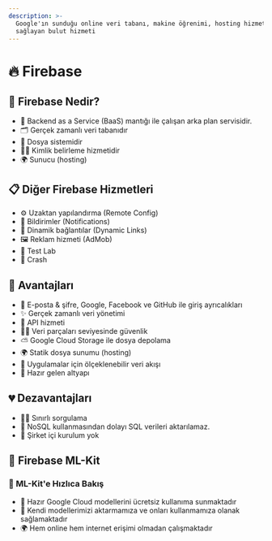 ```yaml
---
description: >-
  Google'ın sunduğu online veri tabanı, makine öğrenimi, hosting hizmetlerini
  sağlayan bulut hizmeti
---
```


# 🔥 Firebase

## 🔰 Firebase Nedir?

* 🌄 Backend as a Service \(BaaS\) mantığı ile çalışan arka plan servisidir.
* 🗂️ Gerçek zamanlı veri tabanıdır
* 📂 Dosya sistemidir
* 👮‍♂️ Kimlik belirleme hizmetidir
* 🌍 Sunucu \(hosting\)

## 📋 Diğer Firebase Hizmetleri

* ⚙️ Uzaktan yapılandırma \(Remote Config\)
* 🔔 Bildirimler \(Notifications\)
* 🔗 Dinamik bağlantılar \(Dynamic Links\)
* 🖼️ Reklam hizmeti \(AdMob\)
* 🧪 Test Lab
* 🧱 Crash

## 💖 Avantajları

* 🎫 E-posta & şifre, Google, Facebook ve GitHub ile giriş ayrıcalıkları
* ✨ Gerçek zamanlı veri yönetimi
* 💫 API hizmeti
* 👮‍♂️ Veri parçaları seviyesinde güvenlik
* ⛅ Google Cloud Storage ile dosya depolama
* 🌍 Statik dosya sunumu \(hosting\)
* 🌊 Uygulamalar için ölçeklenebilir veri akışı
* 🚀 Hazır gelen altyapı

## 💔 Dezavantajları

* 👮‍♂️ Sınırlı sorgulama
* 🚫 NoSQL kullanmasından dolayı SQL verileri aktarılamaz.
* 🏢 Şirket içi kurulum yok

## 🤖 Firebase ML-Kit

### 👀 ML-Kit'e Hızlıca Bakış

* 🤖 Hazır Google Cloud modellerini ücretsiz kullanıma sunmaktadır
* 🚀 Kendi modellerimizi aktarmamıza ve onları kullanmamıza olanak sağlamaktadır
* 🌍 Hem online hem internet erişimi olmadan çalışmaktadır

